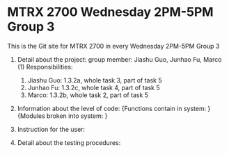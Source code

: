 # MTRX 2700 Wednesday 2PM-5PM Group 3
This is the Git site for MTRX 2700 in every Wednesday 2PM-5PM Group 3

1. Detail about the project:
     group member: Jiashu Guo, Junhao Fu, Marco
   (1) Responsibilities:
     1) Jiashu Guo: 1.3.2a, whole task 3, part of task 5
     2) Junhao Fu: 1.3.2c, whole task 4, part of task 5
     3) Marco: 1.3.2b, whole task 2, part of task 5

3. Information about the level of code:
     {Functions contain in system: }
     {Modules broken into system: }

4. Instruction for the user:

5. Detail about the testing procedures:
   

